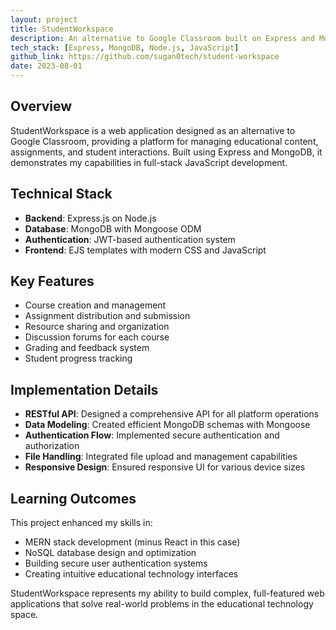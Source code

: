 ```yaml
---
layout: project
title: StudentWorkspace
description: An alternative to Google Classroom built on Express and MongoDB
tech_stack: [Express, MongoDB, Node.js, JavaScript]
github_link: https://github.com/sugan0tech/student-workspace
date: 2023-08-01
---
```


## Overview

StudentWorkspace is a web application designed as an alternative to Google Classroom, providing a platform for managing educational content, assignments, and student interactions. Built using Express and MongoDB, it demonstrates my capabilities in full-stack JavaScript development.

## Technical Stack

* **Backend**: Express.js on Node.js
* **Database**: MongoDB with Mongoose ODM
* **Authentication**: JWT-based authentication system
* **Frontend**: EJS templates with modern CSS and JavaScript

## Key Features

* Course creation and management
* Assignment distribution and submission
* Resource sharing and organization
* Discussion forums for each course
* Grading and feedback system
* Student progress tracking

## Implementation Details

* **RESTful API**: Designed a comprehensive API for all platform operations
* **Data Modeling**: Created efficient MongoDB schemas with Mongoose
* **Authentication Flow**: Implemented secure authentication and authorization
* **File Handling**: Integrated file upload and management capabilities
* **Responsive Design**: Ensured responsive UI for various device sizes

## Learning Outcomes

This project enhanced my skills in:

* MERN stack development (minus React in this case)
* NoSQL database design and optimization
* Building secure user authentication systems
* Creating intuitive educational technology interfaces

StudentWorkspace represents my ability to build complex, full-featured web applications that solve real-world problems in the educational technology space.
